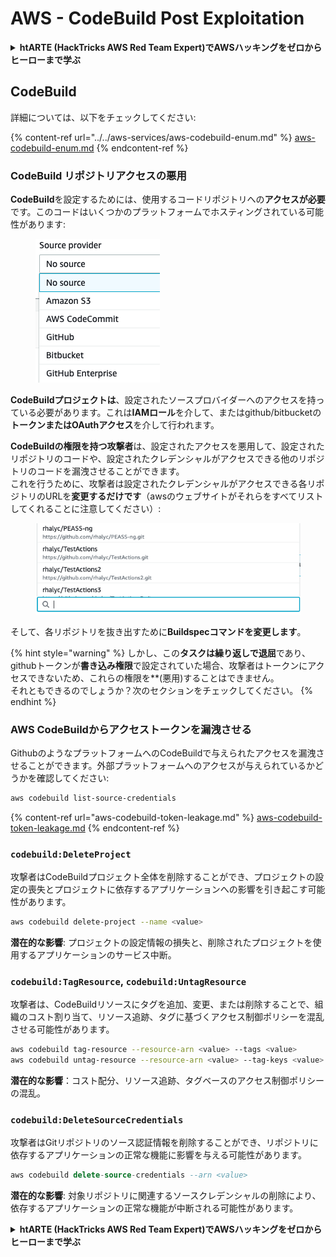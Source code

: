 # AWS - CodeBuild Post Exploitation

<details>

<summary><strong>htARTE (HackTricks AWS Red Team Expert)でAWSハッキングをゼロからヒーローまで学ぶ</strong></summary>

HackTricksをサポートする他の方法:

* **HackTricksにあなたの会社を広告したい**、または**HackTricksをPDFでダウンロードしたい**場合は、[**サブスクリプションプラン**](https://github.com/sponsors/carlospolop)をチェックしてください！
* [**公式PEASS & HackTricksグッズ**](https://peass.creator-spring.com)を入手する
* [**The PEASS Family**](https://opensea.io/collection/the-peass-family)を発見し、独占的な[**NFTs**](https://opensea.io/collection/the-peass-family)のコレクションをチェックする
* 💬 [**Discordグループ**](https://discord.gg/hRep4RUj7f)に**参加する**か、[**テレグラムグループ**](https://t.me/peass)に参加するか、**Twitter** 🐦 [**@carlospolopm**](https://twitter.com/carlospolopm)を**フォローする**。
* [**HackTricks**](https://github.com/carlospolop/hacktricks)と[**HackTricks Cloud**](https://github.com/carlospolop/hacktricks-cloud)のgithubリポジトリにPRを提出して、あなたのハッキングのコツを共有する。

</details>

## CodeBuild

詳細については、以下をチェックしてください:

{% content-ref url="../../aws-services/aws-codebuild-enum.md" %}
[aws-codebuild-enum.md](../../aws-services/aws-codebuild-enum.md)
{% endcontent-ref %}

### CodeBuild リポジトリアクセスの悪用

**CodeBuild**を設定するためには、使用するコードリポジトリへの**アクセスが必要**です。このコードはいくつかのプラットフォームでホスティングされている可能性があります:

<figure><img src="../../../../.gitbook/assets/image (3) (5).png" alt=""><figcaption></figcaption></figure>

**CodeBuildプロジェクトは**、設定されたソースプロバイダーへのアクセスを持っている必要があります。これは**IAMロール**を介して、またはgithub/bitbucketの**トークンまたはOAuthアクセス**を介して行われます。

**CodeBuildの権限を持つ攻撃者**は、設定されたアクセスを悪用して、設定されたリポジトリのコードや、設定されたクレデンシャルがアクセスできる他のリポジトリのコードを漏洩させることができます。\
これを行うために、攻撃者は設定されたクレデンシャルがアクセスできる各リポジトリのURLを**変更するだけです**（awsのウェブサイトがそれらをすべてリストしてくれることに注意してください）:

<figure><img src="../../../../.gitbook/assets/image (11) (1) (2).png" alt=""><figcaption></figcaption></figure>

そして、各リポジトリを抜き出すために**Buildspecコマンドを変更します**。

{% hint style="warning" %}
しかし、この**タスクは繰り返しで退屈**であり、githubトークンが**書き込み権限**で設定されていた場合、攻撃者はトークンにアクセスできないため、これらの権限を\*\*(悪用)することはできません。\
それともできるのでしょうか？次のセクションをチェックしてください。
{% endhint %}

### AWS CodeBuildからアクセストークンを漏洩させる

GithubのようなプラットフォームへのCodeBuildで与えられたアクセスを漏洩させることができます。外部プラットフォームへのアクセスが与えられているかどうかを確認してください:

```bash
aws codebuild list-source-credentials
```

{% content-ref url="aws-codebuild-token-leakage.md" %}
[aws-codebuild-token-leakage.md](aws-codebuild-token-leakage.md)
{% endcontent-ref %}

### `codebuild:DeleteProject`

攻撃者はCodeBuildプロジェクト全体を削除することができ、プロジェクトの設定の喪失とプロジェクトに依存するアプリケーションへの影響を引き起こす可能性があります。

```bash
aws codebuild delete-project --name <value>
```

**潜在的な影響**: プロジェクトの設定情報の損失と、削除されたプロジェクトを使用するアプリケーションのサービス中断。

### `codebuild:TagResource`, `codebuild:UntagResource`

攻撃者は、CodeBuildリソースにタグを追加、変更、または削除することで、組織のコスト割り当て、リソース追跡、タグに基づくアクセス制御ポリシーを混乱させる可能性があります。

```bash
aws codebuild tag-resource --resource-arn <value> --tags <value>
aws codebuild untag-resource --resource-arn <value> --tag-keys <value>
```

**潜在的な影響**：コスト配分、リソース追跡、タグベースのアクセス制御ポリシーの混乱。

### `codebuild:DeleteSourceCredentials`

攻撃者はGitリポジトリのソース認証情報を削除することができ、リポジトリに依存するアプリケーションの正常な機能に影響を与える可能性があります。

```sql
aws codebuild delete-source-credentials --arn <value>
```

**潜在的な影響**: 対象リポジトリに関連するソースクレデンシャルの削除により、依存するアプリケーションの正常な機能が中断される可能性があります。

<details>

<summary><strong>htARTE (HackTricks AWS Red Team Expert)でAWSハッキングをゼロからヒーローまで学ぶ</strong></summary>

HackTricksをサポートする他の方法:

* **HackTricksにあなたの会社を広告したい**、または**HackTricksをPDFでダウンロードしたい**場合は、[**サブスクリプションプラン**](https://github.com/sponsors/carlospolop)をチェックしてください！
* [**公式PEASS & HackTricksグッズ**](https://peass.creator-spring.com)を入手する
* [**The PEASS Family**](https://opensea.io/collection/the-peass-family)を発見し、独占的な[**NFTs**](https://opensea.io/collection/the-peass-family)のコレクションをチェックする
* 💬 [**Discordグループ**](https://discord.gg/hRep4RUj7f)に**参加する**か、[**telegramグループ**](https://t.me/peass)に参加する、または**Twitter** 🐦 [**@carlospolopm**](https://twitter.com/carlospolopm)を**フォローする**。
* **HackTricks**のGitHubリポジトリ[**HackTricks**](https://github.com/carlospolop/hacktricks)と[**HackTricks Cloud**](https://github.com/carlospolop/hacktricks-cloud)にPRを提出して、あなたのハッキングのコツを共有する。

</details>
